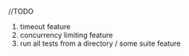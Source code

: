 //TODO
1. timeout feature
2. concurrency limiting feature
3. run all tests from a directory / some suite feature